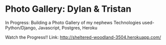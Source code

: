 Photo Gallery: Dylan & Tristan
==============================

In Progress:
Building a Photo Gallery of my nephews
Technologies used- Python/Django, Javascript, Postgres, Heroku

Watch the Progress!!
Link: http://sheltered-woodland-3504.herokuapp.com/




